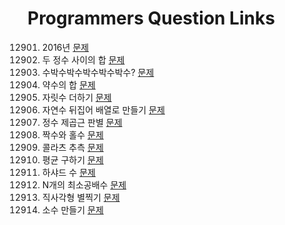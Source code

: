 # Programmers Question Links #

12901. 2016년 [문제](https://programmers.co.kr/learn/courses/30/lessons/12901)
12012. 두 정수 사이의 합 [문제](https://programmers.co.kr/learn/courses/30/lessons/12912)
12922. 수박수박수박수박수박수? [문제](https://programmers.co.kr/learn/courses/30/lessons/12922)
12928. 약수의 합 [문제](https://programmers.co.kr/learn/courses/30/lessons/12928)
12931. 자릿수 더하기 [문제](https://programmers.co.kr/learn/courses/30/lessons/12931)
12932. 자연수 뒤집어 배열로 만들기 [문제](https://programmers.co.kr/learn/courses/30/lessons/12932)
12934. 정수 제곱근 판별 [문제](https://programmers.co.kr/learn/courses/30/lessons/12934)
12937. 짝수와 홀수 [문제](https://programmers.co.kr/learn/courses/30/lessons/12937)
12943. 콜라츠 추측 [문제](https://programmers.co.kr/learn/courses/30/lessons/12943)
12944. 평균 구하기 [문제](https://programmers.co.kr/learn/courses/30/lessons/12944)
12947. 하샤드 수 [문제](https://programmers.co.kr/learn/courses/30/lessons/12947)
12953. N개의 최소공배수 [문제](https://programmers.co.kr/learn/courses/30/lessons/12953)
12969. 직사각형 별찍기 [문제](https://programmers.co.kr/learn/courses/30/lessons/12969)
12977. 소수 만들기 [문제](https://programmers.co.kr/learn/courses/30/lessons/12977)
